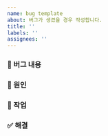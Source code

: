 ```yaml
---
name: bug template
about: 버그가 생겼을 경우 작성합니다.
title: ''
labels: ''
assignees: ''
---
```


### 🐛 버그 내용

### 📄 원인

### 🔗 작업

### ✅ 해결
